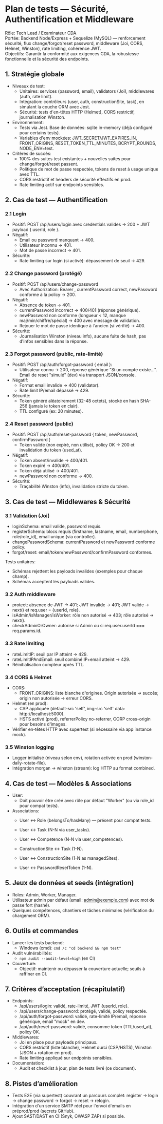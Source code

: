# Plan de tests — Sécurité, Authentification et Middleware

Rôle: Tech Lead / Examinateur CDA  
Portée: Backend Node/Express + Sequelize (MySQL) — renforcement sécurité, flux change/forgot/reset password, middleware (Joi, CORS, Helmet, Winston), rate limiting, cohérence JWT.  
Objectifs: Garantir la conformité aux exigences CDA, la robustesse fonctionnelle et la sécurité des endpoints.

## 1. Stratégie globale

- Niveaux de test:
  - Unitaires: services (password, email), validators (Joi), middlewares (auth, rate limit).
  - Intégration: contrôleurs (user, auth, constructionSite, task), en simulant la couche ORM avec Jest.
  - Sécurité: tests d&#39;en-têtes HTTP (Helmet), CORS restrictif, journalisation Winston.
- Environnement:
  - Tests via Jest. Base de données: sqlite in-memory (déjà configuré pour certains tests).
  - Variables d&#39;env mockées: JWT_SECRET/JWT_EXPIRES_IN, FRONT_ORIGINS, RESET_TOKEN_TTL_MINUTES, BCRYPT_ROUNDS, NODE_ENV=test.
- Critères de succès:
  - 100% des suites test existantes + nouvelles suites pour change/forgot/reset passent.
  - Politique de mot de passe respectée, tokens de reset à usage unique avec TTL.
  - CORS restrictif et headers de sécurité effectifs en prod.
  - Rate limiting actif sur endpoints sensibles.

## 2. Cas de test — Authentification

### 2.1 Login
- Positif: POST /api/users/login avec credentials valides → 200 + JWT payload { userId, role }.
- Négatif:
  - Email ou password manquant → 400.
  - Utilisateur inconnu → 401.
  - Mot de passe incorrect → 401.
- Sécurité:
  - Rate limiting sur login (si activé): dépassement de seuil → 429.

### 2.2 Change password (protégé)
- Positif: POST /api/users/change-password
  - Avec Authorization: Bearer <JWT>, currentPassword correct, newPassword conforme à la policy → 200.
- Négatif:
  - Absence de token → 401.
  - currentPassword incorrect → 400/401 (réponse générique).
  - newPassword non conforme (longueur < 12, manque maj/min/chiffre/spécial) → 400 avec message de validation.
  - Rejouer le mot de passe identique à l&#39;ancien (si vérifié) → 400.
- Sécurité:
  - Journalisation Winston (niveau info), aucune fuite de hash, pas d&#39;infos sensibles dans la réponse.

### 2.3 Forgot password (public, rate-limité)
- Positif: POST /api/auth/forgot-password { email }:
  - Utilisateur connu → 200, réponse générique "Si un compte existe...". Email de reset "simulé" (dev) via transport JSON/console.
- Négatif:
  - Format email invalide → 400 (validator).
  - Rate limit IP/email dépassé → 429.
- Sécurité:
  - Token généré aléatoirement (32-48 octets), stocké en hash SHA-256 (jamais le token en clair).
  - TTL configuré (ex: 20 minutes).

### 2.4 Reset password (public)
- Positif: POST /api/auth/reset-password { token, newPassword, confirmPassword }
  - Token valide (non expiré, non utilisé), policy OK → 200 et invalidation du token (used_at).
- Négatif:
  - Token absent/invalide → 400/401.
  - Token expiré → 400/401.
  - Token déjà utilisé → 400/401.
  - newPassword non conforme → 400.
- Sécurité:
  - Traçabilité Winston (info), invalidation stricte du token.

## 3. Cas de test — Middlewares & Sécurité

### 3.1 Validation (Joi)
- loginSchema: email valide, password requis.
- registerSchema: blocs requis (firstname, lastname, email, numberphone, role/role_id), email unique (via controller).
- changePasswordSchema: currentPassword et newPassword conforme policy.
- forgot/reset: email/token/newPassword/confirmPassword conformes.

Tests unitaires:
- Schémas rejettent les payloads invalides (exemples pour chaque champ).
- Schémas acceptent les payloads valides.

### 3.2 Auth middleware
- protect: absence de JWT → 401; JWT invalide → 401; JWT valide → next() et req.user = {userId, role}.
- isAdmin/isManager/isWorker: rôle non autorisé → 403; rôle autorisé → next().
- checkAdminOrOwner: autorise si Admin ou si req.user.userId === req.params.id.

### 3.3 Rate limiting
- rateLimitIP: seuil par IP atteint → 429.
- rateLimitIPAndEmail: seuil combiné IP+email atteint → 429.
- Réinitialisation compteur après TTL.

### 3.4 CORS & Helmet
- CORS:
  - FRONT_ORIGINS: liste blanche d&#39;origines. Origin autorisée → succès; origin non autorisée → erreur CORS.
- Helmet (en prod):
  - CSP appliquée (default-src &#39;self&#39;, img-src &#39;self&#39; data: http://localhost:5000).
  - HSTS activé (prod), referrerPolicy no-referrer, CORP cross-origin pour besoins d&#39;images.
- Vérifier en-têtes HTTP avec supertest (si nécessaire via app instance mock).

### 3.5 Winston logging
- Logger initialisé (niveau selon env), rotation activée en prod (winston-daily-rotate-file).
- Intégration morgan → winston (stream): log HTTP au format combined.

## 4. Cas de test — Modèles & Associations

- User:
  - Doit pouvoir être créé avec rôle par défaut "Worker" (ou via role_id pour compat tests).
- Associations:
  - User ↔ Role (belongsTo/hasMany) — présent pour compat tests.
  - User ↔ Task (N-N via user_tasks).
  - User ↔ Competence (N-N via user_competences).
  
  - ConstructionSite ↔ Task (1-N).
  
  - User ↔ ConstructionSite (1-N as managedSites).
  - User ↔ PasswordResetToken (1-N).

## 5. Jeux de données et seeds (intégration)

- Roles: Admin, Worker, Manager.
- Utilisateur admin par défaut (email: admin@exemple.com) avec mot de passe fort (hashé).
- Quelques compétences, chantiers et tâches minimales (vérification du chargement ORM).

## 6. Outils et commandes

- Lancer les tests backend:
  - Windows (cmd): `cmd /c "cd backend && npm test"`
- Audit vulnérabilités:
  - `npm audit --audit-level=high` (en CI)
- Couverture:
  - Objectif: maintenir ou dépasser la couverture actuelle; seuils à raffiner en CI.

## 7. Critères d’acceptation (récapitulatif)

- Endpoints:
  - /api/users/login: validé, rate-limité, JWT {userId, role}.
  - /api/users/change-password: protégé, validé, policy respectée.
  - /api/auth/forgot-password: validé, rate-limité IP/email, réponse générique, email "mock" en dev.
  - /api/auth/reset-password: validé, consomme token (TTL/used_at), policy OK.
- Middlewares:
  - Joi en place pour payloads principaux.
  - CORS restrictif (liste blanche), Helmet durci (CSP/HSTS), Winston (JSON + rotation en prod).
  - Rate limiting appliqué sur endpoints sensibles.
- Documentation:
  - Audit et checklist à jour, plan de tests livré (ce document).

## 8. Pistes d’amélioration

- Tests E2E (via supertest) couvrant un parcours complet: register → login → change password → forgot → reset → relogin.
- Intégration d&#39;un service SMTP réel pour l&#39;envoi d&#39;emails en préprod/prod (secrets GitHub).
- Ajout SAST/DAST en CI (Snyk, OWASP ZAP) si possible.
